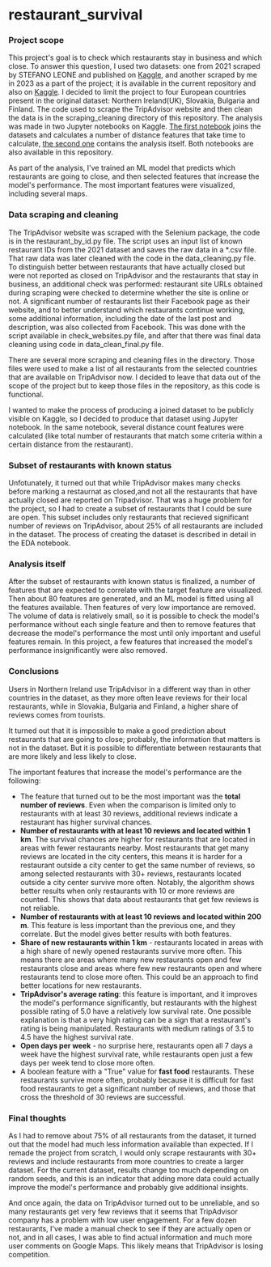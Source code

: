 # restaurant_survival
### Project scope
This project's goal is to check which restaurants stay in business and which close. To answer this question, I used two datasets: one from 2021 scraped by STEFANO LEONE and published on [Kaggle](https://www.kaggle.com/datasets/stefanoleone992/tripadvisor-european-restaurants), and another scraped by me in 2023 as a part of the project; it is available in the current repository and also on [Kaggle](https://www.kaggle.com/datasets/artemfedorov/restraunt-survival). I decided to limit the project to four European countries present in the original dataset: Northern Ireland(UK), Slovakia, Bulgaria and Finland. The code used to scrape the TripAdvisor website and then clean the data is in the scraping_cleaning directory of this repository. The analysis was made in two Jupyter notebooks on Kaggle. [The first notebook](https://www.kaggle.com/code/artemfedorov/resrt-survival-join) joins the datasets and calculates a number of distance features that take time to calculate, [the second one](https://www.kaggle.com/code/artemfedorov/restaurant-survival-eda) contains the analysis itself. Both notebooks are also available in this repository.

As part of the analysis, I've trained an ML model that predicts which restaurants are going to close, and then selected features that increase the model's performance. The most important features were visualized, including several maps.

### Data scraping and cleaning
The TripAdvisor website was scraped with the Selenium package, the code is in the restaurant_by_id.py file. The script uses an input list of known restaurant IDs from the 2021 dataset and saves the raw data in a *.csv file. That raw data was later cleaned with the code in the data_cleaning.py file. To distinguish better between restaurants that have actually closed but were not reported as closed on TripAdvisor and the restaurants that stay in business, an additional check was performed: restaurant site URLs obtained during scraping were checked to determine whether the site is online or not. A significant number of restaurants list their Facebook page as their website, and to better understand which restaurants continue working, some additional information, including the date of the last post and description, was also collected from Facebook. This was done with the script available in check_websites.py file, and after that there was final data cleaning using code in data_clean_final.py file.

There are several more scraping and cleaning files in the directory. Those files were used to make a list of all restaurants from the selected countries that are available on TripAdvisor now. I decided to leave that data out of the scope of the project but to keep those files in the repository, as this code is functional.

I wanted to make the process of producing a joined dataset to be publicly visible on Kaggle, so I decided to produce that dataset using Jupyter notebook. In the same notebook, several distance count features were calculated (like total number of restaurants that match some criteria within a certain distance from the restaurant).

### Subset of restaurants with known status
Unfotunately, it turned out that while TripAdvisor makes many checks before marking a restaurnat as closed,and not all the restaurants that have actually closed are reported on Tripadvisor. That was a huge problem for the project, so I had to create a subset of restaurants that I could be sure are open. This subset includes only restaurants that recieved significant number of reviews on TripAdvisor, about 25% of all restaurants are included in the dataset. The process of creating the dataset is described in detail in the EDA notebook. 

### Analysis itself
After the subset of restaurants with known status is finalized, a number of features that are expected to correlate with the target feature are visualized. Then about 80 features are generated, and an ML model is fitted using all the features available. Then features of very low importance are removed. The volume of data is relatively small, so it is possible to check the model's performance without each single feature and then to remove features that decrease the model's performance the most until only important and useful features remain. In this project, a few features that increased the model's performance insignificantly were also removed. 

### Conclusions
Users in Northern Ireland use TripAdvisor in a different way than in other countries in the dataset, as they more often leave reviews for their local restaurants, while in Slovakia, Bulgaria and Finland, a higher share of reviews comes from tourists.

It turned out that it is impossible to make a good prediction about restaurants that are going to close; probably, the information that matters is not in the dataset. But it is possible to differentiate between restaurants that are more likely and less likely to close.

The important features that increase the model's performance are the following:
* The feature that turned out to be the most important was the **total number of reviews**. Even when the comparison is limited only to restaurants with at least 30 reviews, additional reviews indicate a restaurant has higher survival chances.
* **Number of restaurants with at least 10 reviews and located within 1 km**. The survival chances are higher for restaurants that are located in areas with fewer restaurants nearby. Most restaurants that get many reviews are located in the city centers, this means it is harder for a restaurant outside a city center to get the same number of reviews, so among selected restaurants with 30+ reviews, restaurants located outside a city center survive more often. Notably, the algorithm shows better results when only restaurants with 10 or more reviews are counted. This shows that data about restaurants that get few reviews is not reliable.
* **Number of restaurants with at least 10 reviews and located within 200 m**. This feature is less important than the previous one, and they correlate. But the model gives better results with both features.
* **Share of new restaurants within 1 km** - restaurants located in areas with a high share of newly opened restaurants survive more often. This means there are areas where many new restaurants open and few restaurants close and areas where few new restaurants open and where restaurants tend to close more often. This could be an approach to find better locations for new restaurants.
* **TripAdvisor's average rating**: this feature is important, and it improves the model's performance significantly, but restaurants with the highest possible rating of 5.0 have a relatively low survival rate. One possible explanation is that a very high rating can be a sign that a restaurant's rating is being manipulated. Restaurants with medium ratings of 3.5 to 4.5 have the highest survival rate.
* **Open days per week** - no surprise here, restaurants open all 7 days a week have the highest survival rate, while restaurants open just a few days per week tend to close more often.
* A boolean feature with a "True" value for **fast food** restaurants. These restaurants survive more often, probably because it is difficult for fast food restaurants to get a significant number of reviews, and those that cross the threshold of 30 reviews are successful.

### Final thoughts
As I had to remove about 75% of all restaurants from the dataset, it turned out that the model had much less information available than expected. If I remade the project from scratch, I would only scrape restaurants with 30+ reviews and include restaurants from more countries to create a larger dataset. For the current dataset, results change too much depending on random seeds, and this is an indicator that adding more data could actually improve the model's performance and probably give additional insights.

And once again, the data on TripAdvisor turned out to be unreliable, and so many restaurants get very few reviews that it seems that TripAdvisor company has a problem with low user engagement. For a few dozen restaurants, I've made a manual check to see if they are actually open or not, and in all cases, I was able to find actual information and much more user comments on Google Maps. This likely means that TripAdvisor is losing competition. 
